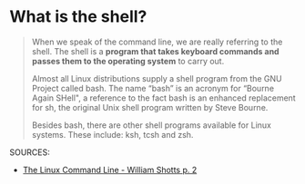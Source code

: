 # What is the shell?

> When we speak of the command line, we are really referring to the shell. The shell is a **program that takes keyboard commands and passes them to the operating system** to carry out.
>
>Almost all Linux distributions supply a shell program from the GNU Project called bash. The name “bash” is an acronym for “Bourne Again SHell", a reference to the fact bash is an enhanced replacement for sh, the original Unix shell program written by Steve Bourne.
>
> Besides bash, there are other shell programs available for Linux systems. These include: ksh, tcsh and zsh.

SOURCES:
* [The Linux Command Line - William Shotts p. 2](https://linuxcommand.org/tlcl.php)